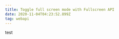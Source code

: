 ```yaml
---
title: Toggle full screen mode with Fullscreen API
date: 2020-11-04T04:23:52.899Z
tag: webapi
---
```

test